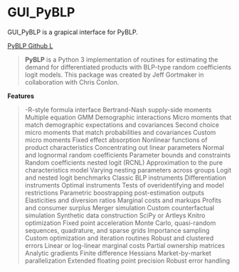 # GUI_PyBLP

GUI_PyBLP is a grapical interface for PyBLP.

[PyBLP Github L](https://github.com/jeffgortmaker/pyblp/blob/master/README.rst)

> **PyBLP** is a Python 3 implementation of routines for estimating the demand for differentiated products with BLP-type random coefficients logit models. This package was created by Jeff Gortmaker in collaboration with Chris Conlon.

**Features** 
> -R-style formula interface
Bertrand-Nash supply-side moments
Multiple equation GMM
Demographic interactions
Micro moments that match demographic expectations and covariances
Second choice micro moments that match probabilities and covariances
Custom micro moments
Fixed effect absorption
Nonlinear functions of product characteristics
Concentrating out linear parameters
Normal and lognormal random coefficients
Parameter bounds and constraints
Random coefficients nested logit (RCNL)
Approximation to the pure characteristics model
Varying nesting parameters across groups
Logit and nested logit benchmarks
Classic BLP instruments
Differentiation instruments
Optimal instruments
Tests of overidentifying and model restrictions
Parametric boostrapping post-estimation outputs
Elasticities and diversion ratios
Marginal costs and markups
Profits and consumer surplus
Merger simulation
Custom counterfactual simulation
Synthetic data construction
SciPy or Artleys Knitro optimization
Fixed point acceleration
Monte Carlo, quasi-random sequences, quadrature, and sparse grids
Importance sampling
Custom optimization and iteration routines
Robust and clustered errors
Linear or log-linear marginal costs
Partial ownership matrices
Analytic gradients
Finite difference Hessians
Market-by-market parallelization
Extended floating point precision
Robust error handling
